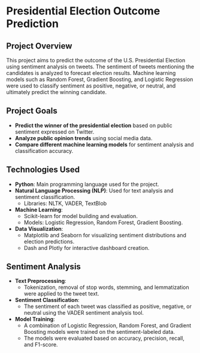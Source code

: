 # Presidential Election Outcome Prediction

## Project Overview
This project aims to predict the outcome of the U.S. Presidential Election using sentiment analysis on tweets. The sentiment of tweets mentioning the candidates is analyzed to forecast election results. Machine learning models such as Random Forest, Gradient Boosting, and Logistic Regression were used to classify sentiment as positive, negative, or neutral, and ultimately predict the winning candidate.

## Project Goals
- **Predict the winner of the presidential election** based on public sentiment expressed on Twitter.
- **Analyze public opinion trends** using social media data.
- **Compare different machine learning models** for sentiment analysis and classification accuracy.

## Technologies Used
- **Python**: Main programming language used for the project.
- **Natural Language Processing (NLP)**: Used for text analysis and sentiment classification.
  - Libraries: NLTK, VADER, TextBlob
- **Machine Learning**: 
  - Scikit-learn for model building and evaluation.
  - Models: Logistic Regression, Random Forest, Gradient Boosting.
- **Data Visualization**: 
  - Matplotlib and Seaborn for visualizing sentiment distributions and election predictions.
  - Dash and Plotly for interactive dashboard creation.
    
## Sentiment Analysis
- **Text Preprocessing**: 
  - Tokenization, removal of stop words, stemming, and lemmatization were applied to the tweet text.
- **Sentiment Classification**: 
  - The sentiment of each tweet was classified as positive, negative, or neutral using the VADER sentiment analysis tool.
- **Model Training**: 
  - A combination of Logistic Regression, Random Forest, and Gradient Boosting models were trained on the sentiment-labeled data.
  - The models were evaluated based on accuracy, precision, recall, and F1-score.
